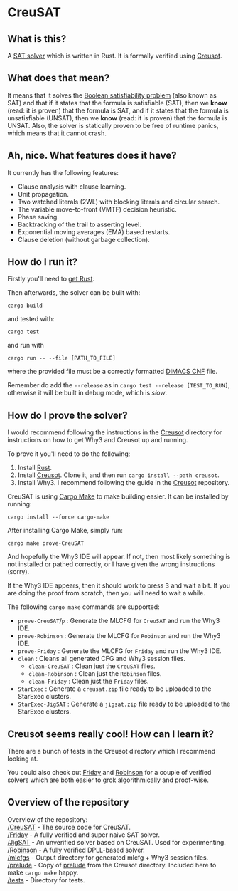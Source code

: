 # CreuSAT

## What is this?

A [SAT solver](https://en.wikipedia.org/wiki/SAT_solver) which is written in Rust.
It is formally verified using [Creusot](https://github.com/xldenis/creusot).

## What does that mean?

It means that it solves the [Boolean satisfiability problem](https://en.wikipedia.org/wiki/Boolean_satisfiability_problem) (also known as SAT) and
that if it states that the formula is satisfiable (SAT), then we **know** (read: it is proven) that the formula is SAT, and if it states that the formula
is unsatisfiable (UNSAT), then we **know** (read: it is proven) that the formula is UNSAT. Also, the solver is statically proven to be free of runtime panics, which means that it cannot crash.

## Ah, nice. What features does it have?

It currently has the following features:
- Clause analysis with clause learning.
- Unit propagation.
- Two watched literals (2WL) with blocking literals and circular search.
- The variable move-to-front (VMTF) decision heuristic.
- Phase saving.
- Backtracking of the trail to asserting level.
- Exponential moving averages (EMA) based restarts.
- Clause deletion (without garbage collection).

## How do I run it?

Firstly you'll need to [get Rust](https://www.rust-lang.org/tools/install).

Then afterwards, the solver can be built with:
```
cargo build
```
and tested with:
```
cargo test
```
and run with
```
cargo run -- --file [PATH_TO_FILE]
```
where the provided file must be a correctly formatted [DIMACS CNF](https://people.sc.fsu.edu/~jburkardt/data/cnf/cnf.html) file.

Remember do add the `--release` as in `cargo test --release [TEST_TO_RUN]`, otherwise it will be built in debug mode, which is *slow*.

## How do I prove the solver?

I would recommend following the instructions in the [Creusot](https://github.com/xldenis/creusot#installing) directory for instructions on how to get Why3 and Creusot up and running.

To prove it you'll need to do the following:
1. Install [Rust](https://www.rust-lang.org/tools/install).
2. Install [Creusot](https://github.com/xldenis/creusot). Clone it, and then run `cargo install --path creusot`.
3. Install Why3. I recommend following the guide in the [Creusot](https://github.com/xldenis/creusot#installing) repository.

CreuSAT is using [Cargo Make](https://github.com/sagiegurari/cargo-make) to make building easier. It can be installed by running:
```
cargo install --force cargo-make
```
After installing Cargo Make, simply run:
```
cargo make prove-CreuSAT
```

And hopefully the Why3 IDE will appear. If not, then most likely something is not installed or pathed correctly, or I have given the wrong instructions (sorry).

If the Why3 IDE appears, then it should work to press <kbd>3</kbd> and wait a bit. If you are doing the proof from scratch, then you will need to wait a while.

The following `cargo make` commands are supported:
- `prove-CreuSAT`/`p` : Generate the MLCFG for `CreuSAT` and run the Why3 IDE.
- `prove-Robinson` : Generate the MLCFG for `Robinson` and run the Why3 IDE.
- `prove-Friday` : Generate the MLCFG for `Friday` and run the Why3 IDE.
- `clean` : Cleans all generated CFG and Why3 session files.
   - `clean-CreuSAT` : Clean just the `CreuSAT` files.
   - `clean-Robinson` : Clean just the `Robinson` files.
   - `clean-Friday` : Clean just the `Friday` files.
- `StarExec` : Generate a `creusat.zip` file ready to be uploaded to the StarExec clusters.
- `StarExec-JigSAT` : Generate a `jigsat.zip` file ready to be uploaded to the StarExec clusters.

## Creusot seems really cool! How can I learn it?

There are a bunch of tests in the Creusot directory which I recommend looking at.

You could also check out [Friday](/Friday/) and [Robinson](/Robinson/) for a couple of verified solvers
which are both easier to grok algorithmically and proof-wise.


## Overview of the repository

Overview of the repository: \
[/CreuSAT](/CreuSAT/) - The source code for CreuSAT. \
[/Friday](/Friday/) - A fully verified and super naive SAT solver. \
[/JigSAT](/JigSAT/) - An unverified solver based on CreuSAT. Used for experimenting. \
[/Robinson](/Robinson/) - A fully verified DPLL-based solver. \
[/mlcfgs](/mlcfgs/) - Output directory for generated mlcfg + Why3 session files. \
[/prelude](/prelude/) - Copy of [prelude](https://github.com/xldenis/creusot/tree/master/prelude) from the Creusot directory. Included here to make `cargo make` happy. \
[/tests](/tests/) - Directory for tests. 
